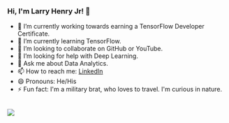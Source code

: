 ### Hi, I'm Larry Henry Jr! 👋

<!--
**larryhenry544/larryhenry544** is a ✨ _special_ ✨ repository because its `README.md` (this file) appears on your GitHub profile.-->


- 🔭 I’m currently working towards earning a TensorFlow Developer Certificate.
- 🌱 I’m currently learning TensorFlow.
- 👯 I’m looking to collaborate on GitHub or YouTube.
- 🤔 I’m looking for help with Deep Learning.
- 💬 Ask me about Data Analytics.
- 📫 How to reach me: [LinkedIn](https://www.linkedin.com/in/larry-henry-jr/)
- 😄 Pronouns: He/His
- ⚡ Fun fact: I'm a military brat, who loves to travel. I'm curious in nature.
<br>

<img src = "https://github-readme-stats.vercel.app/api?username=larryhenry544&&show_icons=true&title_color=ffffff&icon_color=bb2acf&text_color=daf7dc&bg_color=191919">
